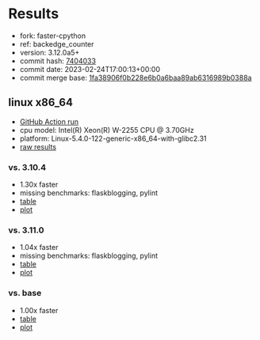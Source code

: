 # Results

- fork: faster-cpython
- ref: backedge_counter
- version: 3.12.0a5+
- commit hash: [7404033](https://github.com/faster%2dcpython/cpython/commit/7404033)
- commit date: 2023-02-24T17:00:13+00:00
- commit merge base: [1fa38906f0b228e6b0a6baa89ab6316989b0388a](https://github.com/faster%2dcpython/cpython/commit/1fa38906f0b228e6b0a6baa89ab6316989b0388a)

## linux x86_64

- [GitHub Action run](https://github.com/faster-cpython/benchmarking/actions/runs/4264560100)
- cpu model: Intel(R) Xeon(R) W-2255 CPU @ 3.70GHz
- platform: Linux-5.4.0-122-generic-x86_64-with-glibc2.31
- [raw results](bm-20230224-linux-x86_64-faster%252dcpython-backedge_counter-3.12.0a5%2B-7404033.json)

### vs. 3.10.4

- 1.30x faster
- missing benchmarks: flaskblogging, pylint
- [table](bm-20230224-linux-x86_64-faster%252dcpython-backedge_counter-3.12.0a5%2B-7404033-vs-3.10.4.md)
- [plot](bm-20230224-linux-x86_64-faster%252dcpython-backedge_counter-3.12.0a5%2B-7404033-vs-3.10.4.png)

### vs. 3.11.0

- 1.04x faster
- missing benchmarks: flaskblogging, pylint
- [table](bm-20230224-linux-x86_64-faster%252dcpython-backedge_counter-3.12.0a5%2B-7404033-vs-3.11.0.md)
- [plot](bm-20230224-linux-x86_64-faster%252dcpython-backedge_counter-3.12.0a5%2B-7404033-vs-3.11.0.png)

### vs. base

- 1.00x faster
- [table](bm-20230224-linux-x86_64-faster%252dcpython-backedge_counter-3.12.0a5%2B-7404033-vs-base.md)
- [plot](bm-20230224-linux-x86_64-faster%252dcpython-backedge_counter-3.12.0a5%2B-7404033-vs-base.png)


